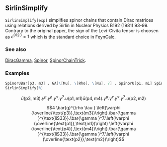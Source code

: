 ## SirlinSimplify

`SirlinSimplify[exp]` simplifies spinor chains that contain Dirac matrices using relations derived by Sirlin in Nuclear Physics B192 (1981) 93-99. Contrary to the original paper, the sign of the Levi-Civita tensor is choosen as $\varepsilon^{0123}=1$ which is the standard choice in FeynCalc.

### See also

[DiracGamma](DiracGamma), [Spinor](Spinor), [SpinorChainTrick](SpinorChainTrick).

### Examples

```mathematica
SpinorUBar[p3, m3] . GA[\[Mu], \[Rho], \[Nu], 7] . SpinorU[p1, m1] SpinorUBar[p4, m4] . GA[\[Mu], \[Tau], \[Nu], 7] . SpinorU[p2, m2]
SirlinSimplify[%]
```

$$\bar{u}(\text{p3},\text{m3}).\bar{\gamma }^{\mu }.\bar{\gamma }^{\rho }.\bar{\gamma }^{\nu }.\bar{\gamma }^7.u(\text{p1},\text{m1}) \bar{u}(\text{p4},\text{m4}).\bar{\gamma }^{\mu }.\bar{\gamma }^{\tau }.\bar{\gamma }^{\nu }.\bar{\gamma }^7.u(\text{p2},\text{m2})$$

$$4 \bar{g}^{\rho \tau } \left(\varphi (\overline{\text{p3}},\text{m3})\right).\bar{\gamma }^{\text{liS33}}.\bar{\gamma }^7.\left(\varphi (\overline{\text{p1}},\text{m1})\right) \left(\varphi (\overline{\text{p4}},\text{m4})\right).\bar{\gamma }^{\text{liS33}}.\bar{\gamma }^7.\left(\varphi (\overline{\text{p2}},\text{m2})\right)$$